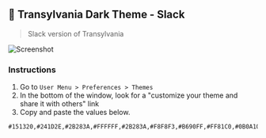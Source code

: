 ## 🦇 Transylvania Dark Theme - Slack

> Slack version of Transylvania

![Screenshot](https://raw.githubusercontent.com/matheusps/transylvania/master/matches/slack/screenshot.png)

### Instructions

1. Go to `User Menu > Preferences > Themes`
2. In the bottom of the window, look for a "customize your theme and share it with others" link
3. Copy and paste the values below.

```
#151320,#241D2E,#2B283A,#FFFFFF,#2B283A,#F8F8F3,#B690FF,#FF81C0,#0B0A10,#F8F8F3
```